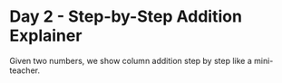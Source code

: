 # Day 2 - Step-by-Step Addition Explainer
Given two numbers, we show column addition step by step like a mini-teacher.
